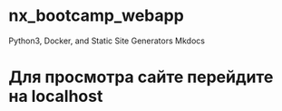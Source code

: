 # nx_bootcamp_webapp
Python3, Docker, and Static Site Generators Mkdocs
# Для просмотра сайте перейдите на localhost
